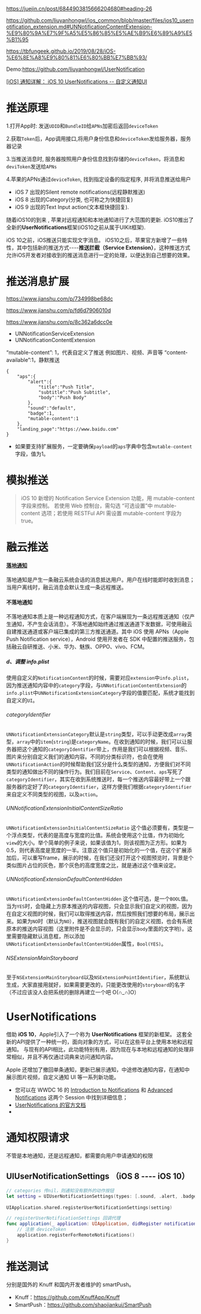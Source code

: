 https://juejin.cn/post/6844903815666204680#heading-26

https://github.com/liuyanhongwl/ios_common/blob/master/files/ios10_usernotification_extension.md#UNNotificationContentExtension-%E9%80%9A%E7%9F%A5%E5%86%85%E5%AE%B9%E6%89%A9%E5%B1%95

https://tbfungeek.github.io/2019/08/28/iOS-%E6%8E%A8%E9%80%81%E6%80%BB%E7%BB%93/

Demo:https://github.com/liuyanhongwl/UserNotification



[[iOS] 通知详解： iOS 10 UserNotifications -- 自定义通知UI](https://www.jianshu.com/p/85ac47bdf387)



# 推送原理

1.打开App时: 发送`UDID`和`BundleID`给`APNs`加密后返回`deviceToken`

2.获取`Token`后，App调用接口,将用户身份信息和`deviceToken`发给服务器，服务器记录

3.当推送消息时, 服务器按照用户身份信息找到存储的`deviceToken`，将消息和`deviToken`发送给`APNs`

4.苹果的APNs通过`deviceToken`, 找到指定设备的指定程序, 并将消息推送给用户







- iOS 7 出现的Silent remote notifications(远程静默推送)
- iOS 8 出现的Category(分类, 也可称之为快捷回复)
- iOS 9 出现的Text Input action(文本框快捷回复).

随着iOS10的到来 , 苹果对远程通知和本地通知进行了大范围的更新.
iOS10推出了全新的**UserNotifications**框架(iOS10之前从属于UIKit框架).



iOS 10之前，iOS推送只能实现文字消息。
iOS10之后，苹果官方新增了一些特性，其中包括新的推送方式----**推送拦截（Service Extension）**，这种推送方式允许iOS开发者对接收到的推送消息进行一定的处理，以便达到自己想要的效果。



# 推送消息扩展

https://www.jianshu.com/p/734998be68dc

https://www.jianshu.com/p/fd6d7906010d

https://www.jianshu.com/p/8c362a6dcc0e

- UNNotificationServiceExtension
- UNNotificationContentExtension







“mutable-content”: 1，代表自定义了推送 例如图片、视频、声音等
“content-available”:1，静默推送



```
{
    "aps":{
        "alert":{
            "title":"Push Title",
            "subtitle":"Push Subtitle",
            "body":"Push Body"
        },
        "sound":"default",
        "badge":1,
        "mutable-content":1
    },
    "landing_page":"https://www.baidu.com"
}
```

* 如果要支持扩展服务，一定要确保`payload`的`aps`字典中包含`mutable-content`字段，值为1。







# 模拟推送

> iOS 10 新增的 Notification Service Extension 功能，用 mutable-content 字段来控制。
> 若使用 Web 控制台，需勾选 “可选设置”中 mutable-content 选项；若使用 RESTFul API 需设置 mutable-content 字段为 true。







# 融云推送

#### [落地通知](https://doc.rongcloud.cn/rcloud/-/-/imglossary#message_notify)

落地通知是产生一条融云系统会话的消息抵达用户。用户在线时能即时收到消息；当用户离线时，融云消息会默认生成一条远程推送。

#### 不落地通知

不落地通知本质上是一种远程通知方式，在客户端展现为一条远程推送通知（仅产生通知，不产生会话消息）。不落地通知始终通过推送通道下发数据，可使用融云自建推送通道或客户端已集成的第三方推送通道。其中 iOS 使用 APNs（Apple Push Notification service），Android 使用开发者在 SDK 中配置的推送服务，包括融云自研推送、小米、华为、魅族、OPPO、vivo、FCM。



##### d、调整 info.plist

使用自定义的`NotificationContent`的时候，需要对应`extension`中`info.plist`，因为推送通知内容中的`category`字段，与`UNNotificationContentExtension`的`info.plist`中`UNNotificationExtensionCategory`字段的值要匹配，系统才能找到自定义的`UI`。

###### categoryIdentifier

`UNNotificationExtensionCategory`默认是`string`类型，可以手动更改成`array`类型，`array`中的`item`(`string`)是`categoryName`。在收到通知的时候，我们可以让服务器把这个通知的`categoryIdentifier`带上，作用是我们可以根据视频、音乐、图片来分别自定义我们的通知内容。不同的分类标识符，也会在使用`UNNotificationAction`的时候帮助我们区分是什么类型的通知，方便我们对不同类型的通知做出不同的操作行为。我们目前在`Service`、`Content`、`aps`写死了`categoryIdentifier`，其实在收到系统推送时，每一个推送内容最好带上一个跟服务器约定好了的`categoryIdentifier`，这样方便我们根据`categoryIdentifier`来自定义不同类型的视图，以及`action`。

###### UNNotificationExtensionInitialContentSizeRatio

`UNNotificationExtensionInitialContentSizeRatio` 这个值必须要有，类型是一个浮点类型，代表的是高度与宽度的比值。系统会使用这个比值，作为初始化`view`的大小。举个简单的例子来说，如果该值为1，则该视图为正方形。如果为0.5，则代表高度是宽度的一半。注意这个值只是初始化的一个值，在这个扩展添加后，可以重写frame，展示的时候，在我们还没打开这个视图预览时，背景是个类似图片占位的灰色，那个灰色的高度宽度之比，就是通过这个值来设定。

###### UNNotificationExtensionDefaultContentHidden

`UNNotificationExtensionDefaultContentHidden` 这个值可选，是一个`BOOL`值。当为`YES`时，会隐藏上方原本推送的内容视图，只会显示我们自定义的视图，因为在自定义视图的时候，我们可以取得推送内容，然后按照我们想要的布局，展示出来。如果为`NO`时（默认为`NO`），推送视图就会既有我们的自定义视图，也会有系统原本的推送内容视图（这里附件是不会显示的，只会显示`body`里面的文字哟）。这里需要隐藏默认消息框，所以添加`UNNotificationExtensionDefaultContentHidden`属性，`Bool(YES)`。

###### NSExtensionMainStoryboard

至于`NSExtensionMainStoryboard`以及`NSExtensionPointIdentifier`，系统默认生成，大家直接用就好，如果需要更改的，只能更改使用的`storyboard`的名字（不过应该没人会把系统的删除再建立一个吧 O(∩_∩)O）







# UserNotifications

借助 **iOS 10**，Apple引入了一个称为 **UserNotifications** 框架的新框架。 这套全新的API提供了一种统一的，面向对象的方式，可以在这些平台上使用本地和远程通知。 与现有的API相比，此功能特别有用，因为现在与本地和远程通知的处理非常相似，并且不再仅通过词典来访问通知内容。

Apple 还增加了撤回单条通知，更新已展示通知，中途修改通知内容，在通知中展示图片视频，自定义通知 UI 等一系列新功能。

* 您可以在 WWDC 16 的 [Introduction to Notifications](https://developer.apple.com/videos/play/wwdc2016/707/) 和 [Advanced Notifications](https://developer.apple.com/videos/play/wwdc2016/708/) 这两个 Session 中找到详细信息；
* [UserNotifications 的官方文档](https://developer.apple.com/reference/usernotifications)
* 

# 通知权限请求

不管是本地通知，还是远程通知，都需要向用户申请通知的权限

## UIUserNotificationSettings （iOS 8 ---- iOS 10）



```swift
// categories 传nil，则通知没有额外的动作按钮
let setting = UIUserNotificationSettings(types: [.sound, .alert, .badge], categories: nil)
        
UIApplication.shared.registerUserNotificationSettings(setting)
```



```swift
// registerUserNotificationSettings 回调代理
func application(_ application: UIApplication, didRegister notificationSettings: UIUserNotificationSettings) {
    // 注册 deviceToken
    application.registerForRemoteNotifications()
}
```







# 推送测试

分别是国外的 Knuff 和国内开发者维护的 smartPush。

- Knuff：https://github.com/KnuffApp/Knuff
- SmartPush：https://github.com/shaojiankui/SmartPush





